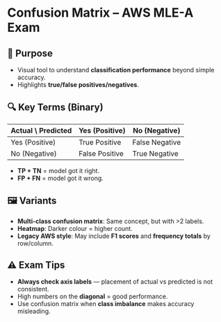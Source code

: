 # Confusion Matrix – AWS MLE-A Exam

## 🧠 Purpose

- Visual tool to understand **classification performance** beyond simple accuracy.
- Highlights **true/false positives/negatives**.

## 🔍 Key Terms (Binary)

| Actual \ Predicted | Yes (Positive) | No (Negative) |
|--------------------|----------------|---------------|
| Yes (Positive)     | True Positive  | False Negative|
| No (Negative)      | False Positive | True Negative |

- **TP + TN** = model got it right.
- **FP + FN** = model got it wrong.

## 🖼️ Variants

- **Multi-class confusion matrix**: Same concept, but with >2 labels.
- **Heatmap**: Darker colour = higher count.
- **Legacy AWS style**: May include **F1 scores** and **frequency totals** by row/column.

## ⚠️ Exam Tips

- **Always check axis labels** — placement of actual vs predicted is not consistent.
- High numbers on the **diagonal** = good performance.
- Use confusion matrix when **class imbalance** makes accuracy misleading.
